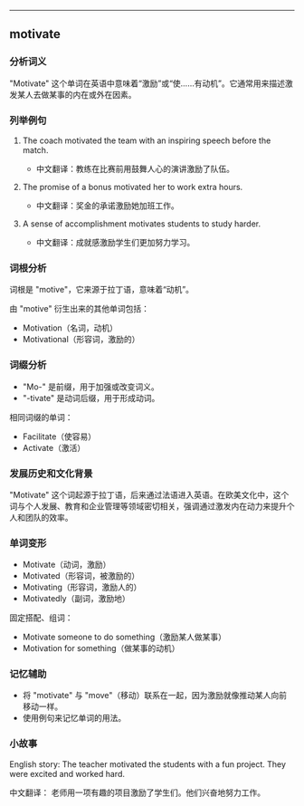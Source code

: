 
---------------
## motivate
### 分析词义
"Motivate" 这个单词在英语中意味着“激励”或“使……有动机”。它通常用来描述激发某人去做某事的内在或外在因素。

### 列举例句
1. The coach motivated the team with an inspiring speech before the match.
   - 中文翻译：教练在比赛前用鼓舞人心的演讲激励了队伍。

2. The promise of a bonus motivated her to work extra hours.
   - 中文翻译：奖金的承诺激励她加班工作。

3. A sense of accomplishment motivates students to study harder.
   - 中文翻译：成就感激励学生们更加努力学习。

### 词根分析
词根是 "motive"，它来源于拉丁语，意味着“动机”。

由 "motive" 衍生出来的其他单词包括：
- Motivation（名词，动机）
- Motivational（形容词，激励的）

### 词缀分析
- "Mo-" 是前缀，用于加强或改变词义。
- "-tivate" 是动词后缀，用于形成动词。

相同词缀的单词：
- Facilitate（使容易）
- Activate（激活）

### 发展历史和文化背景
"Motivate" 这个词起源于拉丁语，后来通过法语进入英语。在欧美文化中，这个词与个人发展、教育和企业管理等领域密切相关，强调通过激发内在动力来提升个人和团队的效率。

### 单词变形
- Motivate（动词，激励）
- Motivated（形容词，被激励的）
- Motivating（形容词，激励人的）
- Motivatedly（副词，激励地）

固定搭配、组词：
- Motivate someone to do something（激励某人做某事）
- Motivation for something（做某事的动机）

### 记忆辅助
- 将 "motivate" 与 "move"（移动）联系在一起，因为激励就像推动某人向前移动一样。
- 使用例句来记忆单词的用法。

### 小故事
English story:
The teacher motivated the students with a fun project. They were excited and worked hard.

中文翻译：
老师用一项有趣的项目激励了学生们。他们兴奋地努力工作。

